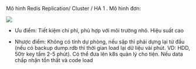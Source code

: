 Mô hình Redis Replication/ Cluster / HA
1 . Mô hình đơn:
<p><img src="https://images.viblo.asia/a45a1ed2-1551-4ee7-af3a-f52d2968239a.PNG" ></p>

- Ưu điểm: 
Tiết kiệm chi phí, phù hợp với môi trường nhỏ. Hiệu suất cao

- Nhược điểm: 
Không có tính dự phòng, nếu sập thì phải dựng lại từ đầu (nếu có backup dump.rdb thì thời gian load lại dữ liệu vài phút. VD: HDD, 50tr key tầm 2-5 phút). 
Có thể đưa lên k8s quản lý cho tiện. Nếu data chấp nhận tổn thất và code load
